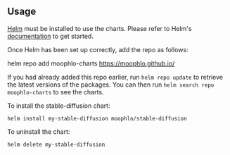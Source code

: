 ## Usage

[Helm](https://helm.sh) must be installed to use the charts.  Please refer to
Helm's [documentation](https://helm.sh/docs) to get started.

Once Helm has been set up correctly, add the repo as follows:

  helm repo add moophlo-charts https://moophlo.github.io/

If you had already added this repo earlier, run `helm repo update` to retrieve
the latest versions of the packages.  You can then run `helm search repo
moophlo-charts` to see the charts.

To install the stable-diffusion chart:

    helm install my-stable-diffusion moophlo/stable-diffusion

To uninstall the chart:

    helm delete my-stable-diffusion
